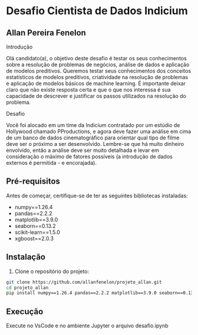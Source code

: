 # Desafio Cientista de Dados Indicium
## Allan Pereira Fenelon

Introdução

Olá candidato(a), o objetivo deste desafio é testar os seus conhecimentos sobre a resolução de problemas de negócios, análise de dados e aplicação de modelos preditivos. Queremos testar seus conhecimentos dos conceitos estatísticos de modelos preditivos, criatividade na resolução de problemas e aplicação de modelos básicos de machine learning.  É importante deixar claro que não existe resposta certa e que o que nos interessa é sua capacidade de descrever e justificar os passos utilizados na resolução do problema. 

Desafio

Você foi alocado em um time da Indicium contratado por um estúdio de Hollywood chamado PProductions, e agora deve fazer uma análise em cima de um banco de dados cinematográfico para orientar qual tipo de filme deve ser o próximo a ser desenvolvido. Lembre-se que há muito dinheiro envolvido, então a análise deve ser muito detalhada e levar em consideração o máximo de fatores possíveis (a introdução de dados externos é permitida - e encorajada).


## Pré-requisitos

Antes de começar, certifique-se de ter as seguintes bibliotecas instaladas:

- numpy==1.26.4
- pandas==2.2.2
- matplotlib==3.9.0
- seaborn==0.13.2
- scikit-learn==1.5.0
- xgboost==2.0.3

## Instalação

1. Clone o repositório do projeto:

```bash
git clone https://github.com/allanfenelon/projeto_allan.git
cd projeto_allan
pip install numpy==1.26.4 pandas==2.2.2 matplotlib==3.9.0 seaborn==0.13.2 scikit-learn==1.5.0 xgboost==2.0.3
```
## Execução

Execute no VsCode e no ambiente Jupyter o arquivo desafio.ipynb


